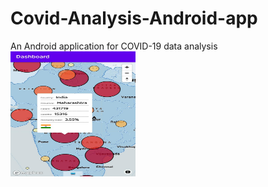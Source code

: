 # Covid-Analysis-Android-app
An Android application for COVID-19 data analysis
<img src="imag1.jpeg" alt="Frame1" width="200" height="200"/>
